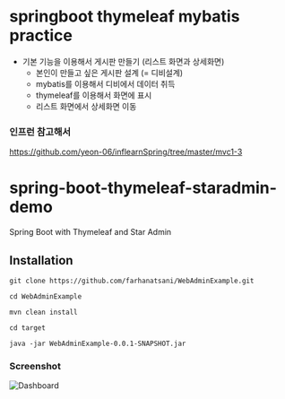 # springboot thymeleaf mybatis practice 
- 기본 기능을 이용해서 게시판 만들기 (리스트 화면과 상세화면)
  -  본인이 만들고 싶은 게시판 설계 (= 디비설계)
  -  mybatis를 이용해서 디비에서 데이터 취득
  -  thymeleaf를 이용해서 화면에 표시
  -  리스트 화면에서 상세화면 이동
 
### 인프런 참고해서 
https://github.com/yeon-06/inflearnSpring/tree/master/mvc1-3


# spring-boot-thymeleaf-staradmin-demo

Spring Boot with Thymeleaf and Star Admin 

## Installation

`git clone https://github.com/farhanatsani/WebAdminExample.git`

`cd WebAdminExample`

`mvn clean install`

`cd target`

`java -jar WebAdminExample-0.0.1-SNAPSHOT.jar`

### Screenshot

![Dashboard](img/dashboard.png "Dashboard")


